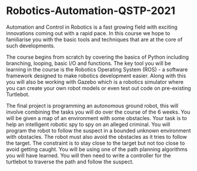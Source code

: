 # Robotics-Automation-QSTP-2021
Automation and Control in Robotics is a fast growing field with exciting innovations
coming out with a rapid pace. In this course we hope to familiarise
you with the basic tools and techniques that are at the core of such developments.


The course begins from scratch by covering the basics of Python including branching,
looping, basic I/O and functions. The key tool you will be learning in the course is the
Robotics Operating System (ROS) - a software framework designed to make robotics
development easier. Along with this you will also be working with Gazebo which is a
robotics simulator where you can create your own robot models or even test out code
on pre-existing Turtlebot.


The final project is programming an autonomous ground robot, this will involve
combining the tasks you will do over the course of the 6 weeks. You will be given a
map of an environment with some obstacles. Your task is to help an intelligent robotic
spy to spy on an alleged criminal. You will program the robot to follow the suspect in a
bounded unknown environment with obstacles. The robot must also avoid the
obstacles as it tries to follow the target. The constraint is to stay close to the target but
not too close to avoid getting caught. You will be using one of the path planning
algorithms you will have learned. You will then need to write a controller for the turtlebot
to traverse the path and follow the suspect.
